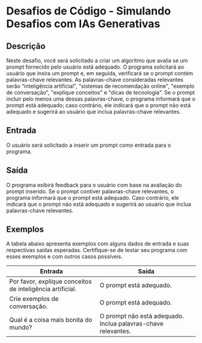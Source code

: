 # Desafios de Código - Simulando Desafios com IAs Generativas

## Descrição
Neste desafio, você será solicitado a criar um algoritmo que avalia se um prompt fornecido pelo usuário está adequado. O programa solicitará ao usuário que insira um prompt e, em seguida, verificará se o prompt contém palavras-chave relevantes. As palavras-chave consideradas relevantes serão "inteligência artificial", "sistemas de recomendação online", "exemplo de conversação", "explique conceitos" e "dicas de tecnologia". Se o prompt incluir pelo menos uma dessas palavras-chave, o programa informará que o prompt está adequado; caso contrário, ele indicará que o prompt não está adequado e sugerirá ao usuário que inclua palavras-chave relevantes.

## Entrada
O usuário será solicitado a inserir um prompt como entrada para o programa.

## Saída
O programa exibirá feedback para o usuário com base na avaliação do prompt inserido. Se o prompt contiver palavras-chave relevantes, o programa informará que o prompt está adequado. Caso contrário, ele indicará que o prompt não está adequado e sugerirá ao usuário que inclua palavras-chave relevantes.

## Exemplos
A tabela abaixo apresenta exemplos com alguns dados de entrada e suas respectivas saídas esperadas. Certifique-se de testar seu programa com esses exemplos e com outros casos possíveis.



| Entrada  | Saída |
| ------------- | ------------- |
| Por favor, explique conceitos de inteligência artificial.  | O prompt está adequado. |
| Crie exemplos de conversação.  | O prompt está adequado.  |
| Qual é a coisa mais bonita do mundo? | O prompt não está adequado. Inclua palavras-chave relevantes. |